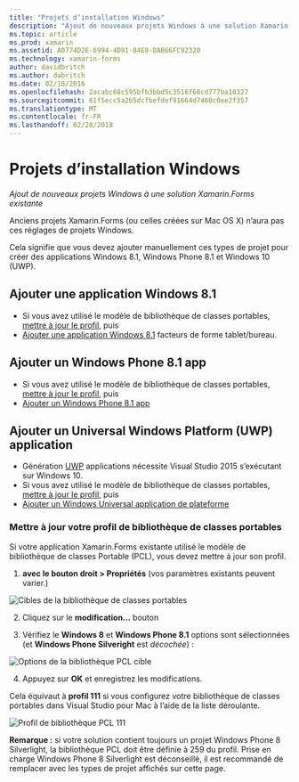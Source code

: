 ```yaml
---
title: "Projets d’installation Windows"
description: "Ajout de nouveaux projets Windows à une solution Xamarin.Forms existante"
ms.topic: article
ms.prod: xamarin
ms.assetid: A0774D2E-6994-4D91-84E8-DAB66FC92320
ms.technology: xamarin-forms
author: davidbritch
ms.author: dabritch
ms.date: 02/16/2016
ms.openlocfilehash: 2acabc68c595bfb3bbd5c3516f68cd777ba10327
ms.sourcegitcommit: 61f5ecc5a2b5dcfbefdef91664d7460c0ee2f357
ms.translationtype: MT
ms.contentlocale: fr-FR
ms.lasthandoff: 02/28/2018
---
```

# <a name="setup-windows-projects"></a>Projets d’installation Windows

_Ajout de nouveaux projets Windows à une solution Xamarin.Forms existante_

Anciens projets Xamarin.Forms (ou celles créées sur Mac OS&nbsp;X) n’aura pas ces réglages de projets Windows.

Cela signifie que vous devez ajouter manuellement ces types de projet pour créer des applications Windows 8.1, Windows Phone 8.1 et Windows 10 (UWP).

## <a name="add-a-windows-81-app"></a>Ajouter une application Windows 8.1

* Si vous avez utilisé le modèle de bibliothèque de classes portables, [mettre à jour le profil](#pcl), puis
* [Ajouter une application Windows 8.1](~/xamarin-forms/platform/windows/installation/tablet.md) facteurs de forme tablet/bureau.

## <a name="add-a-windows-phone-81-app"></a>Ajouter un Windows Phone 8.1 app

* Si vous avez utilisé le modèle de bibliothèque de classes portables, [mettre à jour le profil](#pcl), puis
* [Ajouter un Windows Phone 8.1 app](~/xamarin-forms/platform/windows/installation/phone.md)

## <a name="add-a-universal-windows-platform-uwp-app"></a>Ajouter un Universal Windows Platform (UWP) application

* Génération [UWP](https://msdn.microsoft.com/library/windows/apps/dn894631.aspx) applications nécessite Visual Studio 2015 s’exécutant sur Windows 10.
* Si vous avez utilisé le modèle de bibliothèque de classes portables, [mettre à jour le profil](#pcl), puis
* [Ajouter un Windows Universal application de plateforme](~/xamarin-forms/platform/windows/installation/universal.md)

<a name="pcl" />

### <a name="update-your-pcl-profile"></a>Mettre à jour votre profil de bibliothèque de classes portables

Si votre application Xamarin.Forms existante utilisé le modèle de bibliothèque de classes Portable (PCL), vous devez mettre à jour son profil.

1. **avec le bouton droit > Propriétés** (vos paramètres existants peuvent varier.)

  ![](images/targets.png "Cibles de la bibliothèque de classes portables")

2. Cliquez sur le **modification...**  bouton

3. Vérifiez le **Windows 8** et **Windows Phone 8.1** options sont sélectionnées (et **Windows Phone Silveright** est *décochée*) :

  ![](images/pcl.png "Options de la bibliothèque PCL cible")

4. Appuyez sur **OK** et enregistrez les modifications.

Cela équivaut à **profil 111** si vous configurez votre bibliothèque de classes portables dans Visual Studio pour Mac à l’aide de la liste déroulante.

  ![](images/pcl-xs.png "Profil de bibliothèque PCL 111")

**Remarque :** si votre solution contient toujours un projet Windows Phone 8 Silverlight, la bibliothèque PCL doit être définie à 259 du profil. Prise en charge Windows Phone 8 Silverlight est déconseillé, il est recommandé de remplacer avec les types de projet affichés sur cette page.
